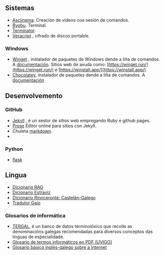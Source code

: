 ## Sistemas
* [Asciinema](https://asciinema.org/). Creación de vídeos coa sesión de comandos.
* [Byobu](https://byobu.co/). Terminal.
* [Terminator](https://github.com/gnome-terminator/terminator). 
* [Veracript](https://www.veracrypt.fr/en/Home.html) , cifrado de discos portable. 

### Windows 
* [Winget](https://docs.microsoft.com/es-es/windows/package-manager/winget/) , instalador de paquetes de Windows dende a liña de comandos. A [documentación](https://docs.microsoft.com/es-es/windows/package-manager/winget/). Sitios web de axuda como: [https://winget.run/](https://winget.run/) e [https://winstall.app/](https://winstall.app/)
* [Chocolatey](https://chocolatey.org), instalador de paquetes dende a liña de comandos. A [documentación](https://chocolatey.org)

## Desenvolvemento 

### GitHub
* [Jekyll](https://jekyllrb.com/docs/) , é un xestor de sitios web empregando Ruby e github pages. 
* [Prose](https://prose.io/) Editor online para sitios con Jekyll. 
* Chuleta [markdown](http://josema966.gitlab.io/chuleta-markdown.html). 
* 

### Python 
* [flask](https://flask.palletsprojects.com/en/2.1.x/)

## Lingua 
* [Dicionario RAG](https://academia.gal/dicionario)
* [Dicionario Estraviz](https://estraviz.org/)
* [Dicionario Rinoceronte: Castelán-Galego](https://rinoceronte.gal/dicionario/)
* [Tradutor Gaio](http://tradutorgaio.xunta.gal/) 
### Glosarios de informática 
* [TERGAL](http://bernal.cirp.gal/ords/f?p=TERGAL:6), é un banco de datos terminolóxico que recolle as denominacións galegas recomendadas para diversos conceptos das linguas de especialidade. 
* [Glosario de termos informáticos en PDF (UVIGO)](https://revistas.webs.uvigo.es/index.php/viceversa/article/download/2219/2254)
* [Glosario básico inglés-galego sobre a Internet
 ](https://galego.org/vocabularios/internet.html)